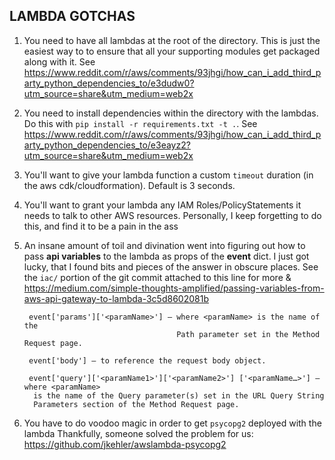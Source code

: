 ## LAMBDA GOTCHAS

1. You need to have all lambdas at the root of the directory.
   This is just the easiest way to to ensure that all your supporting modules get packaged along with it.
   See https://www.reddit.com/r/aws/comments/93jhgi/how_can_i_add_third_party_python_dependencies_to/e3dudw0?utm_source=share&utm_medium=web2x

2. You need to install dependencies within the directory with the lambdas.
   Do this with `pip install -r requirements.txt -t .`.
   See https://www.reddit.com/r/aws/comments/93jhgi/how_can_i_add_third_party_python_dependencies_to/e3eayz2?utm_source=share&utm_medium=web2x

3. You'll want to give your lambda function a custom `timeout` duration (in the aws cdk/cloudformation).
   Default is 3 seconds.

4. You'll want to grant your lambda any IAM Roles/PolicyStatements it needs to talk to other AWS resources.
   Personally, I keep forgetting to do this, and find it to be a pain in the ass

5. An insane amount of toil and divination went into figuring out how to pass
   **api variables** to the lambda as props of the **event** dict.
   I just got lucky, that I found bits and pieces of the answer in obscure places.
   See the `iac/` portion of the git commit attached to this line for more &
   https://medium.com/simple-thoughts-amplified/passing-variables-from-aws-api-gateway-to-lambda-3c5d8602081b

   ```
    event['params']['<paramName>'] — where <paramName> is the name of the
                                     Path parameter set in the Method Request page.

    event['body'] — to reference the request body object.

    event['query']['<paramName1>']['<paramName2>'] ['<paramName…>'] — where <paramName>
     is the name of the Query parameter(s) set in the URL Query String
     Parameters section of the Method Request page.
   ```

4. You have to do voodoo magic in order to get `psycopg2` deployed with the lambda
   Thankfully, someone solved the problem for us: https://github.com/jkehler/awslambda-psycopg2
